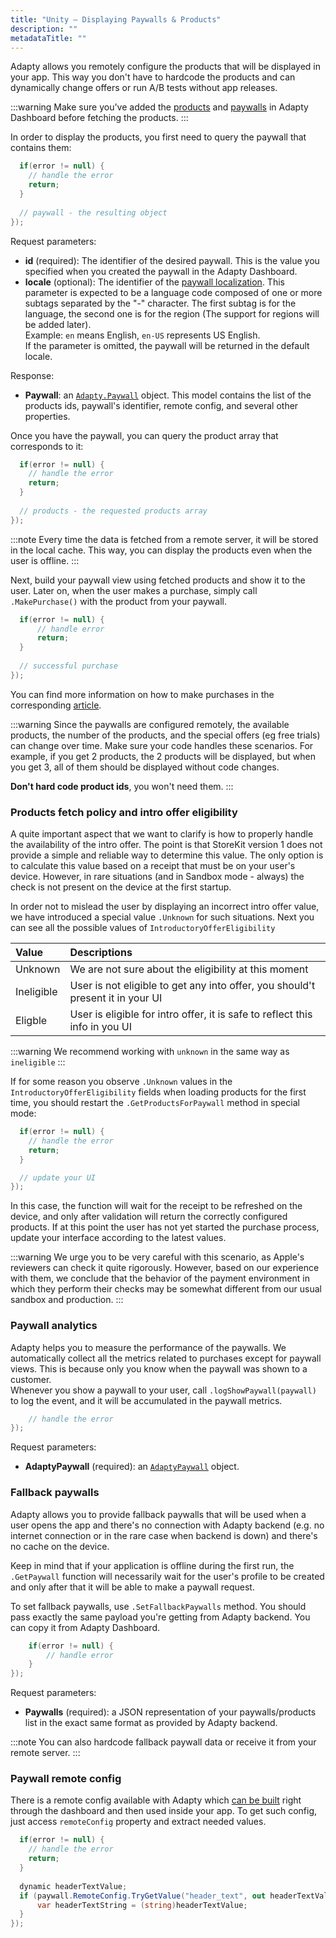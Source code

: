 ```yaml
---
title: "Unity – Displaying Paywalls & Products"
description: ""
metadataTitle: ""
---
```


Adapty allows you remotely configure the products that will be displayed in your app. This way you don't have to hardcode the products and can dynamically change offers or run A/B tests without app releases.

:::warning
Make sure you've added the [products](product)  and [paywalls](paywall) in Adapty Dashboard before fetching the products.
:::

In order to display the products, you first need to query the paywall that contains them:

```csharp title="title="Adapty.GetPaywall("YOUR_PAYWALL_ID", "en", (paywall, error) => {""
  if(error != null) {
    // handle the error
    return;
  }
  
  // paywall - the resulting object
});
```

Request parameters:

- **id** (required): The identifier of the desired paywall. This is the value you specified when you created the paywall in the Adapty Dashboard.
- **locale** (optional): The identifier of the [paywall localization](https://docs.adapty.io/docs/paywall#localizations). This parameter is expected to be a language code composed of one or more subtags separated by the "-" character. The first subtag is for the language, the second one is for the region (The support for regions will be added later).  
  Example: `en` means English, `en-US` represents US English.  
  If the parameter is omitted, the paywall will be returned in the default locale.

Response:

- **Paywall**: an [`Adapty.Paywall`](sdk-models#adaptypaywall) object. This model contains the list of the products ids, paywall's identifier, remote config, and several other properties.

Once you have the paywall, you can query the product array that corresponds to it:

```csharp title="title="Adapty.GetPaywallProducts(paywall, (products, error) => {""
  if(error != null) {
    // handle the error
    return;
  }
  
  // products - the requested products array
});
```

:::note
Every time the data is fetched from a remote server, it will be stored in the local cache. This way, you can display the products even when the user is offline.
:::

Next, build your paywall view using fetched products and show it to the user. Later on, when the user makes a purchase, simply call `.MakePurchase()` with the product from your paywall.

```csharp title="title="Adapty.MakePurchase(product, (profile, error) => {""
  if(error != null) {
      // handle error
      return;
  }
  
  // successful purchase
});
```

You can find more information on how to make purchases in the corresponding [article](unity-making-purchases).

:::warning
Since the paywalls are configured remotely, the available products, the number of the products, and the special offers (eg free trials) can change over time. Make sure your code handles these scenarios. For example, if you get 2 products, the 2 products will be displayed, but when you get 3, all of them should be displayed without code changes.

**Don't hard code product ids**, you won't need them.
:::

### Products fetch policy and intro offer eligibility

A quite important aspect that we want to clarify is how to properly handle the availability of the intro offer. The point is that StoreKit version 1 does not provide a simple and reliable way to determine this value. The only option is to calculate this value based on a receipt that must be on your user's device. However, in rare situations (and in Sandbox mode - always) the check is not present on the device at the first startup.

In order not to mislead the user by displaying an incorrect intro offer value, we have introduced a special value `.Unknown` for such situations. Next you can see all the possible values of `IntroductoryOfferEligibility`

| Value      | Descriptions                                                                   |
| :--------- | :----------------------------------------------------------------------------- |
| Unknown    | We are not sure about the eligibility at this moment                           |
| Ineligible | User is not eligible to get any into offer, you should't present it in your UI |
| Eligble    | User is eligible for intro offer, it is safe to reflect this info in you UI    |

:::warning
We recommend working with `unknown` in the same way as `ineligible`
:::

If for some reason you observe `.Unknown` values in the `IntroductoryOfferEligibility` fields when loading products for the first time, you should restart the `.GetProductsForPaywall` method in special mode:

```csharp title="title="Adapty.GetPaywallProducts(paywall, IOSProductsFetchPolicy.WaitForReceiptValidation, (products, error) => {""
  if(error != null) {
    // handle the error
    return;
  }

  // update your UI
});
```

In this case, the function will wait for the receipt to be refreshed on the device, and only after validation will return the correctly configured products. If at this point the user has not yet started the purchase process, update your interface according to the latest values.

:::warning
We urge you to be very careful with this scenario, as Apple's reviewers can check it quite rigorously. However, based on our experience with them, we conclude that the behavior of the payment environment in which they perform their checks may be somewhat different from our usual sandbox and production.
:::

### Paywall analytics

Adapty helps you to measure the performance of the paywalls. We automatically collect all the metrics related to purchases except for paywall views. This is because only you know when the paywall was shown to a customer.  
Whenever you show a paywall to your user, call `.logShowPaywall(paywall)` to log the event, and it will be accumulated in the paywall metrics.

```csharp title="title="Adapty.LogShowPaywall(paywall, (error) => {""
    // handle the error
});
```

Request parameters:

- **AdaptyPaywall** (required): an [`AdaptyPaywall`](sdk-models#adaptypaywall) object.

### Fallback paywalls

Adapty allows you to provide fallback paywalls that will be used when a user opens the app and there's no connection with Adapty backend (e.g. no internet connection or in the rare case when backend is down) and there's no cache on the device.

Keep in mind that if your application is offline during the first run, the `.GetPaywall` function will necessarily wait for the user's profile to be created and only after that it will be able to make a paywall request.

To set fallback paywalls, use `.SetFallbackPaywalls` method. You should pass exactly the same payload you're getting from Adapty backend. You can copy it from Adapty Dashboard.

```csharp title="title="Adapty.SetFallbackPaywalls((error) => {""
    if(error != null) {
        // handle error
    }
});
```

Request parameters:

- **Paywalls** (required): a JSON representation of your paywalls/products list in the exact same format as provided by Adapty backend.

:::note
You can also hardcode fallback paywall data or receive it from your remote server.
:::

### Paywall remote config

There is a remote config available with Adapty which [can be built](https://docs.adapty.io/docs/paywall#paywall-remote-config) right through the dashboard and then used inside your app. To get such config, just access `remoteConfig` property and extract needed values.

```csharp title="title="Adapty.GetPaywall("YOUR_PAYWALL_ID", (paywall, error) => {""
  if(error != null) {
    // handle the error
    return;
  }
    
  dynamic headerTextValue;
  if (paywall.RemoteConfig.TryGetValue("header_text", out headerTextValue)) {
      var headerTextString = (string)headerTextValue;
  }
});
```